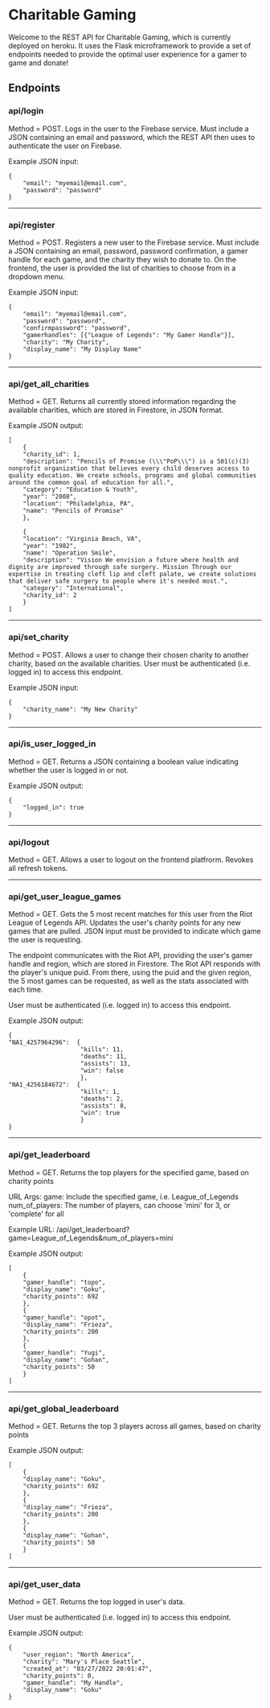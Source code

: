 # Charitable Gaming

Welcome to the REST API for Charitable Gaming, which is currently deployed on heroku.
It uses the Flask microframework to provide a set of endpoints needed to provide the 
optimal user experience for a gamer to game and donate!

## Endpoints
### api/login
Method = POST.
Logs in the user to the Firebase service.
Must include a JSON containing an email and password, which the REST API then uses to authenticate
the user on Firebase.

Example JSON input:
```
{
    "email": "myemail@email.com",
    "password": "password"
}
```

---

### api/register
Method = POST.
Registers a new user to the Firebase service.
Must include a JSON containing an email, password, password confirmation, a gamer handle for each game, and the charity they wish to donate to. On the frontend, the user is provided the list of charities to choose from in a dropdown menu.

Example JSON input:
```
{
    "email": "myemail@email.com",
    "password": "password",
    "confirmpassword": "password",
    "gamerhandles": [{"League of Legends": "My Gamer Handle"}],
    "charity": "My Charity",
    "display_name": "My Display Name"
}
```

---

### api/get_all_charities
Method = GET.
Returns all currently stored information regarding the available charities, which are stored in Firestore, in JSON format.

Example JSON output:
```
[
    {
    "charity_id": 1, 
    "description": "Pencils of Promise (\\\"PoP\\\") is a 501(c)(3) nonprofit organization that believes every child deserves access to quality education. We create schools, programs and global communities around the common goal of education for all.", 
    "category": "Education & Youth", 
    "year": "2008", 
    "location": "Philadelphia, PA", 
    "name": "Pencils of Promise"
    },
    
    {
    "location": "Virginia Beach, VA", 
    "year": "1982", 
    "name": "Operation Smile", 
    "description": "Vision We envision a future where health and dignity are improved through safe surgery. Mission Through our expertise in treating cleft lip and cleft palate, we create solutions that deliver safe surgery to people where it's needed most.", 
    "category": "International", 
    "charity_id": 2
    }
]
```

---

### api/set_charity
Method = POST.
Allows a user to change their chosen charity to another charity, based on the available charities.
User must be authenticated (i.e. logged in) to access this endpoint.

Example JSON input:
```
{
    "charity_name": "My New Charity"
}
```
---

### api/is_user_logged_in
Method = GET.
Returns a JSON containing a boolean value indicating whether the user is logged in or not.

Example JSON output:
```
{
    "logged_in": true
}
```

---
### api/logout
Method = GET.
Allows a user to logout on the frontend platfrorm. Revokes all refresh tokens.

---
### api/get_user_league_games
Method = GET.
Gets the 5 most recent matches for this user from the Riot League of Legends API. Updates the user's charity points for any new games that are pulled. JSON input must be provided to indicate which game the user is requesting.

The endpoint communicates with the Riot API, providing the user's gamer handle and region, which are stored in Firestore. The Riot API responds with the player's unique puid. From there, using the puid and the given region, the 5 most games can be requested, as well as the stats associated with each time.

User must be authenticated (i.e. logged in) to access this endpoint.

Example JSON output:
```
{
"NA1_4257964296":  {
                    "kills": 11, 
                    "deaths": 11, 
                    "assists": 13, 
                    "win": false
                    }, 
"NA1_4256184672":  {
                    "kills": 1, 
                    "deaths": 2, 
                    "assists": 8, 
                    "win": true
                    }
}
```

---

### api/get_leaderboard
Method = GET.
Returns the top players for the specified game, based on charity points

URL Args:
    game: Include the specified game, i.e. League_of_Legends
    num_of_players: The number of players, can choose 'mini' for 3, or 'complete' for all

Example URL:
/api/get_leaderboard?game=League_of_Legends&num_of_players=mini

Example JSON output:
```
[
    {
    "gamer_handle": "topo",
    "display_name": "Goku",
    "charity_points": 692 
    }, 
    {
    "gamer_handle": "opot",
    "display_name": "Frieza",
    "charity_points": 200
    },
    {
    "gamer_handle": "Yugi",
    "display_name": "Gohan",
    "charity_points": 50
    }
]
```

---

### api/get_global_leaderboard
Method = GET.
Returns the top 3 players across all games, based on charity points

Example JSON output:
```
[
    {
    "display_name": "Goku",
    "charity_points": 692 
    }, 
    {
    "display_name": "Frieza",
    "charity_points": 200
    },
    {
    "display_name": "Gohan",
    "charity_points": 50
    }
]
```

---
### api/get_user_data
Method = GET.
Returns the top logged in user's data.

User must be authenticated (i.e. logged in) to access this endpoint.

Example JSON output:
```
{
    "user_region": "North America", 
    "charity": "Mary's Place Seattle", 
    "created_at": "03/27/2022 20:01:47",
    "charity_points": 0, 
    "gamer_handle": "My Handle",
    "display_name": "Goku"
}
```
